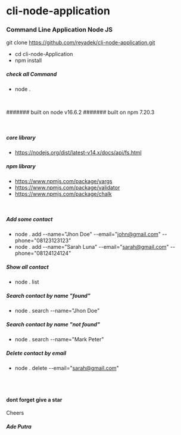 # cli-node-application

### Command Line Application Node JS

git clone https://github.com/reyadek/cli-node-application.git
- cd cli-node-Application
- npm install

##### check all Command
- node .

<br />

####### built on node v16.6.2
####### built on npm 7.20.3

<br />

##### core library

- https://nodejs.org/dist/latest-v14.x/docs/api/fs.html

##### npm library

- https://www.npmjs.com/package/yargs
- https://www.npmjs.com/package/validator
- https://www.npmjs.com/package/chalk

<br />

##### Add some contact
- node . add --name="Jhon Doe" --email="john@gmail.com" --phone="08123123123"
- node . add --name="Sarah Luna" --email="sarah@gmail.com" --phone="08124124124"


##### Show all contact
- node . list


##### Search contact by name "found"
- node . search --name="Jhon Doe"

##### Search contact by name "not found"
- node . search --name="Mark Peter"


##### Delete contact by email
- node . delete --email="sarah@gmail.com"

<br />
<br />

#### dont forget give a star

Cheers
##### Ade Putra
